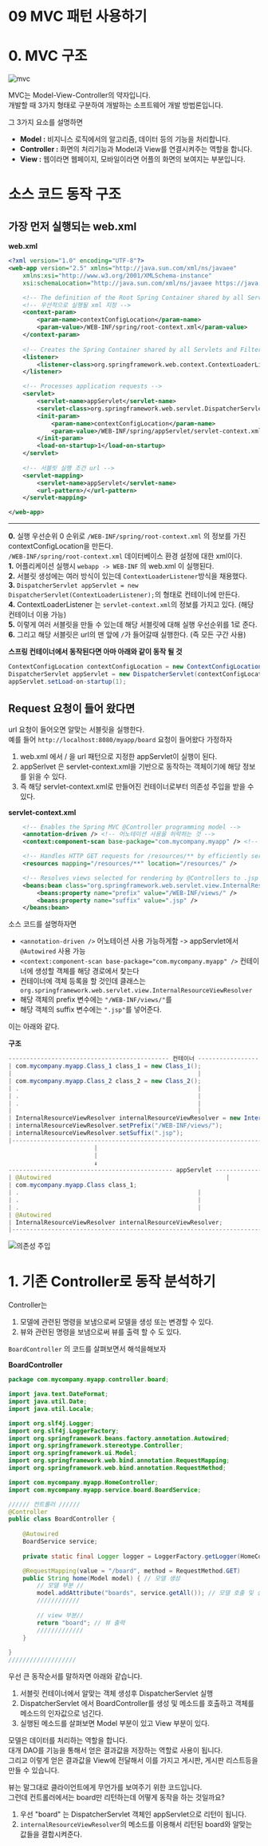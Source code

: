 
09 MVC 패턴 사용하기
==================
# 0. MVC 구조
![mvc](https://user-images.githubusercontent.com/50267433/84458173-555a9a00-ac9f-11ea-9d4d-e8cfa60989a0.png)   

MVC는 Model-View-Controller의 약자입니다.        
개발할 때 3가지 형태로 구분하여 개발하는 소프트웨어 개발 방법론입니다.       
     
그 3가지 요소를 설명하면        
* **Model :** 비지니스 로직에서의 알고리즘, 데이터 등의 기능을 처리합니다.         
* **Controller :** 화면의 처리기능과 Model과 View를 연결시켜주는 역할을 합니다.         
* **View :** 웹이라면 웹페이지, 모바일이라면 어플의 화면의 보여지는 부분입니다.       

# 소스 코드 동작 구조   
## 가장 먼저 실행되는 web.xml    

**web.xml**
```xml
<?xml version="1.0" encoding="UTF-8"?>
<web-app version="2.5" xmlns="http://java.sun.com/xml/ns/javaee"
	xmlns:xsi="http://www.w3.org/2001/XMLSchema-instance"
	xsi:schemaLocation="http://java.sun.com/xml/ns/javaee https://java.sun.com/xml/ns/javaee/web-app_2_5.xsd">

	<!-- The definition of the Root Spring Container shared by all Servlets and Filters -->
	<!-- 우선적으로 실행될 xml 지정 -->
	<context-param>
		<param-name>contextConfigLocation</param-name>
		<param-value>/WEB-INF/spring/root-context.xml</param-value>
	</context-param>
	
	<!-- Creates the Spring Container shared by all Servlets and Filters -->
	<listener>
		<listener-class>org.springframework.web.context.ContextLoaderListener</listener-class>
	</listener>

	<!-- Processes application requests -->
	<servlet>
		<servlet-name>appServlet</servlet-name>
		<servlet-class>org.springframework.web.servlet.DispatcherServlet</servlet-class>
		<init-param>
			<param-name>contextConfigLocation</param-name>
			<param-value>/WEB-INF/spring/appServlet/servlet-context.xml</param-value>
		</init-param>
		<load-on-startup>1</load-on-startup>
	</servlet>
	
	<!-- 서블릿 실행 조건 url -->	
	<servlet-mapping>
		<servlet-name>appServlet</servlet-name>
		<url-pattern>/</url-pattern>
	</servlet-mapping>

</web-app>
```
___
**0.** 실행 우선순위 0 순위로 ```/WEB-INF/spring/root-context.xml``` 의 정보를 가진 contextConfigLocation을 만든다.       
```/WEB-INF/spring/root-context.xml``` 데이터베이스 환경 설정에 대한 xml이다.          
**1.** 어플리케이션 실행시 ```webapp -> WEB-INF``` 의 web.xml 이 실행된다.            
**2.** 서블릿 생성에는 여러 방식이 있는데 ```ContextLoaderListener```방식을 채용했다.         
**3.** ```DispatcherServlet appServlet = new DispatcherServlet(ContextLoaderListener);```의 형태로 컨테이너에 만든다.        
**4.** ContextLoaderListener 는 ```servlet-context.xml```의 정보를 가지고 있다. (해당 컨테이너 이용 가능)              
**5.** 이렇게 여러 서블릿을 만들 수 있는데 해당 서블릿에 대해 실행 우선순위를 1로 준다.           
**6.** 그리고 해당 서블릿은 url의 맨 앞에 ```/```가 들어갈때 실행한다. (즉 모든 구간 사용)   
    
**스프링 컨테이너에서 동작된다면 아마 아래와 같이 동작 될 것**   
```java
ContextConfigLocation contextConfigLocation = new ContextConfigLocation("/WEB-INF/spring/appServlet/servlet-context.xml");
DispatcherServlet appServlet = new DispatcherServlet(contextConfigLocation); // <servlet-class> <servlet-name> = new <servlet-class>(param1); 
appServlet.setLoad-on-startup(1); 
```   

## Request 요청이 들어 왔다면  
url 요청이 들어오면 알맞는 서블릿을 실행한다.     
예를 들어 ```http://localhost:8080/myapp/board``` 요청이 들어왔다 가정하자

1. web.xml 에서 / 을 url 패턴으로 지정한 appServlet이 실행이 된다.  
2. appSerlvet 은 servlet-context.xml을 기반으로 동작하는 객체이기에 해당 정보를 읽을 수 있다.  
3. 즉 해당 servlet-context.xml로 만들어진 컨테이너로부터 의존성 주입을 받을 수 있다.   

**servlet-context.xml**
```xml
	<!-- Enables the Spring MVC @Controller programming model -->
	<annotation-driven /> <!-- 어노테이션 사용을 허락하는 것 -->
	<context:component-scan base-package="com.mycompany.myapp" /> <!-- 해당 패키지내의 모든 클래스를 훑어서  객체생성 어노테이션 있으면 컨테이너에 객체 생성-->    

	<!-- Handles HTTP GET requests for /resources/** by efficiently serving up static resources in the ${webappRoot}/resources directory -->
	<resources mapping="/resources/**" location="/resources/" />

	<!-- Resolves views selected for rendering by @Controllers to .jsp resources in the /WEB-INF/views directory -->
	<beans:bean class="org.springframework.web.servlet.view.InternalResourceViewResolver"> <!-- Controller에서 리턴시에 붙여줌 -->
		<beans:property name="prefix" value="/WEB-INF/views/" />
		<beans:property name="suffix" value=".jsp" />
	</beans:bean>
```
소스 코드를 설명하자면 
* ```<annotation-driven />``` 어노테이션 사용 가능하게함 -> appServlet에서 ```@Autowired``` 사용 가능
* ```<context:component-scan base-package="com.mycompany.myapp" />``` 컨테이너에 생성할 객체를 해당 경로에서 찾는다     
* 컨테이너에 객체 등록을 할 것인데 클래스는 ```org.springframework.web.servlet.view.InternalResourceViewResolver```     
* 해당 객체의 prefix 변수에는 ```"/WEB-INF/views/"```를      
* 해당 객체의 suffix 변수에는 ```".jsp"```를 넣어준다.  

이는 아래와 같다.
   
**구조**
```java   
--------------------------------------------- 컨테이너 -----------------------------------------------
| com.mycompany.myapp.Class_1 class_1 = new Class_1(); 						     |
|												     |
| com.mycompany.myapp.Class_2 class_2 = new Class_2(); 						     |
| .												     |
| .												     |
| .												     |
|												     |
| InternalResourceViewResolver internalResourceViewResolver = new InternalResourceViewResolver();    |
| internalResourceViewResolver.setPrefix("/WEB-INF/views/");					     |
| internalResourceViewResolver.setSuffix(".jsp");						     |
|----------------------------------------------------------------------------------------------------|	
						|
						|
						↓
---------------------------------------------- appServlet ----------------------------------------------
| @Autowired											     |
| com.mycompany.myapp.Class class_1;						     		     |
| .												     |
| .												     |
| .												     |
| @Autowired                                                                                         |
| InternalResourceViewResolver internalResourceViewResolver;                                         |
|----------------------------------------------------------------------------------------------------|
```
![의존성 주입](https://user-images.githubusercontent.com/50267433/84725187-fc537480-afc4-11ea-9360-b0be1c5318a6.PNG)

# 1. 기존 Controller로 동작 분석하기     
Controller는 
1. 모델에 관련된 명령을 보냄으로써 모델을 생성 또는 변경할 수 있다.                               
2. 뷰와 관련된 명령을 보냄으로써 뷰를 출력 할 수 도 있다.                            
          
```BoardController``` 의 코드를 살펴보면서 해석을해보자       

**BoardController**
```java
package com.mycompany.myapp.controller.board;

import java.text.DateFormat;
import java.util.Date;
import java.util.Locale;

import org.slf4j.Logger;
import org.slf4j.LoggerFactory;
import org.springframework.beans.factory.annotation.Autowired;
import org.springframework.stereotype.Controller;
import org.springframework.ui.Model;
import org.springframework.web.bind.annotation.RequestMapping;
import org.springframework.web.bind.annotation.RequestMethod;

import com.mycompany.myapp.HomeController;
import com.mycompany.myapp.service.board.BoardService;

////// 컨트롤러 //////
@Controller
public class BoardController {
	
	@Autowired
	BoardService service;
	
	private static final Logger logger = LoggerFactory.getLogger(HomeController.class);

	@RequestMapping(value = "/board", method = RequestMethod.GET)
	public String home(Model model) { // 모델 생성
		// 모델 부분 //  
		model.addAttribute("boards", service.getAll()); // 모델 호출 및 상태 변경
		////////////
		
		// view 부분//
		return "board"; // 뷰 출력
		/////////////
	}
	
}
///////////////////
```
우선 큰 동작순서를 말하자면 아래와 같습니다.  
   
1. 서블릿 컨테이너에서 알맞는 객체 생성후 DispatcherServlet 실행          
2. DispatcherServlet 에서 BoardController를 생성 및 메소드를 호출하고 객체를 메소드의 인자값으로 넘긴다.     
3. 실행된 메소드를 살펴보면 Model 부분이 있고 View 부분이 있다.      
         
모델은 데이터를 처리하는 역할을 합니다.             
대개 DAO를 기능을 통해서 얻은 결과값을 저장하는 역할로 사용이 됩니다.          
그리고 이렇게 얻은 결과값을 View에 전달해서 이를 가지고 게시판, 게시판 리스트등을 만들 수 있습니다.       
       
뷰는 말그대로 클라이언트에게 무언가를 보여주기 위한 코드입니다.          
그런데 컨트롤러에서는 board만 리턴하는데 어떻게 동작을 하는 것일까요?      

1. 우선 "board" 는 DispatcherServlet 객체인 appServlet으로 리턴이 됩니다.       
2. ```internalResourceViewResolver```의 메소드를 이용해서 리턴된 board와 알맞는 값들을 결합시켜준다.       
